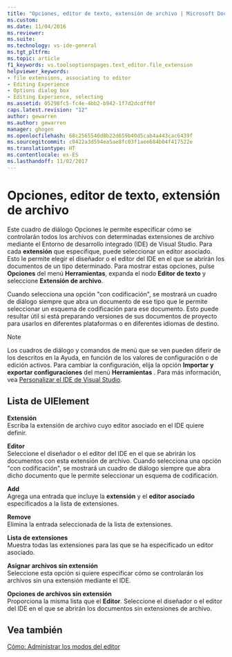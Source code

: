 ```yaml
---
title: "Opciones, editor de texto, extensión de archivo | Microsoft Docs"
ms.custom: 
ms.date: 11/04/2016
ms.reviewer: 
ms.suite: 
ms.technology: vs-ide-general
ms.tgt_pltfrm: 
ms.topic: article
f1_keywords: vs.toolsoptionspages.text_editor.file_extension
helpviewer_keywords:
- file extensions, associating to editor
- Editing Experience
- Options dialog box
- Editing Experience, selecting
ms.assetid: 05298fc5-fc4e-4bb2-b942-1f7d2dcdff0f
caps.latest.revision: "12"
author: gewarren
ms.author: gewarren
manager: ghogen
ms.openlocfilehash: 68c2565540d8b22d659b40d5cab4a443cac6439f
ms.sourcegitcommit: c0422a3d594ea5ae8fc03f1aee684b04f417522e
ms.translationtype: HT
ms.contentlocale: es-ES
ms.lasthandoff: 11/02/2017
---
```

# <a name="options-text-editor-file-extension"></a>Opciones, editor de texto, extensión de archivo
Este cuadro de diálogo Opciones le permite especificar cómo se controlarán todos los archivos con determinadas extensiones de archivo mediante el Entorno de desarrollo integrado (IDE) de Visual Studio. Para cada **extensión** que especifique, puede seleccionar un editor asociado. Esto le permite elegir el diseñador o el editor del IDE en el que se abrirán los documentos de un tipo determinado. Para mostrar estas opciones, pulse **Opciones** del menú **Herramientas**, expanda el nodo **Editor de texto** y seleccione **Extensión de archivo**.  
  
 Cuando selecciona una opción "con codificación", se mostrará un cuadro de diálogo siempre que abra un documento de ese tipo que le permite seleccionar un esquema de codificación para ese documento. Esto puede resultar útil si está preparando versiones de sus documentos de proyecto para usarlos en diferentes plataformas o en diferentes idiomas de destino.  
  
> [!NOTE]
>  Los cuadros de diálogo y comandos de menú que se ven pueden diferir de los descritos en la Ayuda, en función de los valores de configuración o de edición activos. Para cambiar la configuración, elija la opción **Importar y exportar configuraciones** del menú **Herramientas** . Para más información, vea [Personalizar el IDE de Visual Studio](../../ide/personalizing-the-visual-studio-ide.md).  
  
## <a name="uielement-list"></a>Lista de UIElement  
 **Extensión**  
 Escriba la extensión de archivo cuyo editor asociado en el IDE quiere definir.  
  
 **Editor**  
 Seleccione el diseñador o el editor del IDE en el que se abrirán los documentos con esta extensión de archivo. Cuando selecciona una opción "con codificación", se mostrará un cuadro de diálogo siempre que abra dicho documento que le permite seleccionar un esquema de codificación.  
  
 **Add**  
 Agrega una entrada que incluye la **extensión** y el **editor asociado** especificados a la lista de extensiones.  
  
 **Remove**  
 Elimina la entrada seleccionada de la lista de extensiones.  
  
 **Lista de extensiones**  
 Muestra todas las extensiones para las que se ha especificado un editor asociado.  
  
 **Asignar archivos sin extensión**  
 Seleccione esta opción si quiere especificar cómo se controlarán los archivos sin una extensión mediante el IDE.  
  
 **Opciones de archivos sin extensión**  
 Proporciona la misma lista que el **Editor**. Seleccione el diseñador o el editor del IDE en el que se abrirán los documentos sin extensiones de archivo.  
  
## <a name="see-also"></a>Vea también  
 [Cómo: Administrar los modos del editor](../../ide/how-to-manage-editor-modes.md)